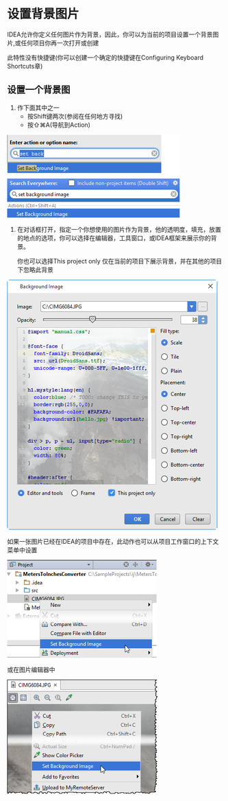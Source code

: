 # 设置背景图片

IDEA允许你定义任何图片作为背景，因此，你可以为当前的项目设置一个背景图片,或任何项目你再一次打开或创建

此特性没有快捷键\(你可以创建一个确定的快捷键在Configuring Keyboard Shortcuts章\)

## 设置一个背景图

1. 作下面其中之一
   * 按Shift键两次\(参阅在任何地方寻找\)
   * 按⇧⌘A\(导航到Action\)

![](/assets/1506058054115.png)

1. 在对话框打开，指定一个你想使用的图片作为背景，他的透明度，填充，放置的地点的选项，你可以选择在编辑器，工具窗口，或IDEA框架来展示你的背景。

   你也可以选择This project only 仅在当前的项目下展示背景，并在其他的项目下忽略此背景

![](/assets/1506058316801.png)

如果一张图片已经在IDEA的项目中存在，此动作也可以从项目工作窗口的上下文菜单中设置

![](/assets/1506058610432.png)

或在图片编辑器中

![](/assets/1506058641014.png)

